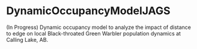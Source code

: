 # DynamicOccupancyModelJAGS
(In Progress) Dynamic occupancy model to analyze the impact of distance to edge on local Black-throated Green Warbler population dynamics at Calling Lake, AB. 
